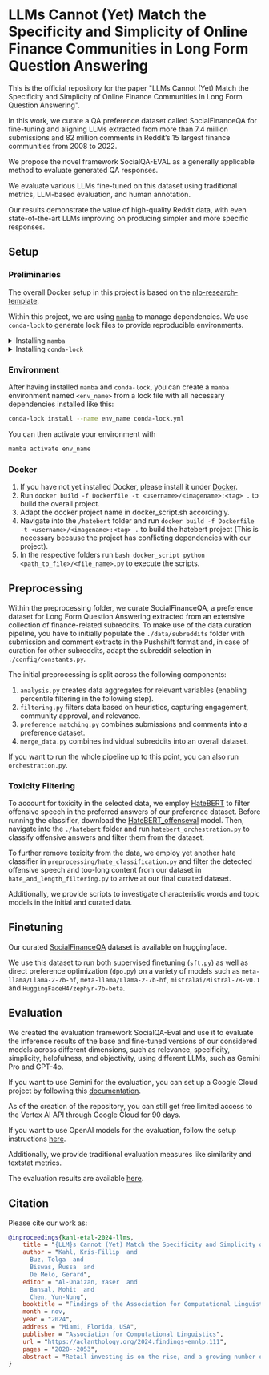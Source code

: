 # LLMs Cannot (Yet) Match the Specificity and Simplicity of Online Finance Communities in Long Form Question Answering

This is the official repository for the paper "LLMs Cannot (Yet) Match the Specificity and Simplicity of Online Finance Communities in Long Form Question Answering".

In this work, we curate a QA preference dataset called SocialFinanceQA for fine-tuning and aligning LLMs extracted from more than 7.4 million submissions and 82 million comments in Reddit’s 15 largest finance communities from 2008 to 2022.

We propose the novel framework SocialQA-EVAL as a generally applicable method to evaluate generated QA responses.

We evaluate various LLMs fine-tuned on this dataset using traditional metrics, LLM-based evaluation, and human annotation.

Our results demonstrate the value of high-quality Reddit data, with even state-of-the-art LLMs improving on producing simpler and more specific responses.

## Setup
### Preliminaries

The overall Docker setup in this project is based on the [nlp-research-template](https://github.com/konstantinjdobler/nlp-research-template).

Within this project, we are using [`mamba`](https://github.com/mamba-org/mamba) to manage dependencies.
We use `conda-lock` to generate lock files to provide reproducible environments.

<details><summary>Installing <code>mamba</code></summary>

<p>

On Unix-like platforms, run the snippet below. Otherwise, visit the [mambaforge repo](https://github.com/conda-forge/miniforge#mambaforge).
Note this does not use the Anaconda installer, which reduces bloat.

```bash
curl -L -O "https://github.com/conda-forge/miniforge/releases/latest/download/Mambaforge-$(uname)-$(uname -m).sh"
bash Mambaforge-$(uname)-$(uname -m).sh
```

</details>

<details><summary>Installing <code>conda-lock</code></summary>

<p>

The preferred method is to install `conda-lock` using `pipx install conda-lock`. For other options, visit the [conda-lock repo](https://github.com/conda/conda-lock). For basic usage, have a look at the commands below:

```bash
conda-lock install --name gpt5 conda-lock.yml # create environment with name gpt5 based on lock file
conda-lock # create a new lock file based on environment.yml
conda-lock --update <package-name> # update specific packages in lock file
```

</details>

### Environment

After having installed `mamba` and `conda-lock`, you can create a `mamba` environment named `<env_name>` from a lock file with all necessary dependencies installed like this:

```bash
conda-lock install --name env_name conda-lock.yml
```

You can then activate your environment with

```bash
mamba activate env_name
```

### Docker

1. If you have not yet installed Docker, please install it under [Docker](https://docs.docker.com/get-started/get-docker/).
1. Run ```docker build -f Dockerfile -t <username>/<imagename>:<tag> .``` to build the overall project.
1. Adapt the docker project name in docker_script.sh accordingly.
1. Navigate into the `/hatebert` folder and run ```docker build -f Dockerfile -t <username>/<imagename>:<tag> .``` to build the hatebert project (This is necessary because the project has conflicting dependencies with our project).
1. In the respective folders run ```bash docker_script python <path_to_file>/<file_name>.py``` to execute the scripts.

## Preprocessing

Within the preprocessing folder, we curate SocialFinanceQA, a preference dataset for Long Form Question Answering extracted from an extensive collection of finance-related subreddits.
To make use of the data curation pipeline, you have to initially populate the `./data/subreddits` folder with submission and comment extracts in the Pushshift format and, in case of curation for other subreddits, adapt the subreddit selection in `./config/constants.py`.

The initial preprocessing is split across the following components:

1. `analysis.py` creates data aggregates for relevant variables (enabling percentile filtering in the following step).
1. `filtering.py` filters data based on heuristics, capturing engagement, community approval, and relevance.
1. `preference_matching.py` combines submissions and comments into a preference dataset.
1. `merge_data.py` combines individual subreddits into an overall dataset.

If you want to run the whole pipeline up to this point, you can also run `orchestration.py`.

### Toxicity Filtering

To account for toxicity in the selected data, we employ [HateBERT](https://arxiv.org/pdf/2010.12472) to filter offensive speech in the preferred answers of our preference dataset.
Before running the classifier, download the [HateBERT_offenseval](https://osf.io/tbd58/) model.
Then, navigate into the `./hatebert` folder and run `hatebert_orchestration.py` to classify offensive answers and filter them from the dataset.

To further remove toxicity from the data, we employ yet another hate classifier in `preprocessing/hate_classification.py` and filter the detected offensive speech and too-long content from our dataset in `hate_and_length_filtering.py` to arrive at our final curated dataset.

Additionally, we provide scripts to investigate characteristic words and topic models in the initial and curated data.

## Finetuning

Our curated [SocialFinanceQA](https://huggingface.co/datasets/Kris-Fillip/SocialFinanceQA) dataset is available on huggingface.

We use this dataset to run both supervised finetuning (`sft.py`) as well as direct preference optimization (`dpo.py`) on a variety of models such as `meta-llama/Llama-2-7b-hf`, `meta-llama/Llama-2-7b-hf`, `mistralai/Mistral-7B-v0.1` and `HuggingFaceH4/zephyr-7b-beta`.

## Evaluation

We created the evaluation framework SocialQA-Eval and use it to evaluate the inference results of the base and fine-tuned versions of our considered models across different dimensions, such as relevance, specificity, simplicity, helpfulness, and objectivity, using different LLMs, such as Gemini Pro and GPT-4o.

If you want to use Gemini for the evaluation, you can set up a Google Cloud project by following this [documentation](https://cloud.google.com/vertex-ai/docs/start/cloud-environment).

As of the creation of the repository, you can still get free limited access to the Vertex AI API through Google Cloud for 90 days.

If you want to use OpenAI models for the evaluation, follow the setup instructions [here](https://platform.openai.com/docs/quickstart).

Additionally, we provide traditional evaluation measures like similarity and textstat metrics.

The evaluation results are available [here](https://aclanthology.org/2024.findings-emnlp.111.pdf).

## Citation

Please cite our work as:

```bibtex
@inproceedings{kahl-etal-2024-llms,
    title = "{LLM}s Cannot (Yet) Match the Specificity and Simplicity of Online Communities in Long Form Question Answering",
    author = "Kahl, Kris-Fillip  and
      Buz, Tolga  and
      Biswas, Russa  and
      De Melo, Gerard",
    editor = "Al-Onaizan, Yaser  and
      Bansal, Mohit  and
      Chen, Yun-Nung",
    booktitle = "Findings of the Association for Computational Linguistics: EMNLP 2024",
    month = nov,
    year = "2024",
    address = "Miami, Florida, USA",
    publisher = "Association for Computational Linguistics",
    url = "https://aclanthology.org/2024.findings-emnlp.111",
    pages = "2028--2053",
    abstract = "Retail investing is on the rise, and a growing number of users is relying on online finance communities to educate themselves.However, recent years have positioned Large Language Models (LLMs) as powerful question answering (QA) tools, shifting users away from interacting in communities towards discourse with AI-driven conversational interfaces.These AI tools are currently limited by the availability of labelled data containing domain-specific financial knowledge.Therefore, in this work, we curate a QA preference dataset SocialFinanceQA for fine-tuning and aligning LLMs, extracted from more than 7.4 million submissions and 82 million comments from 2008 to 2022 in Reddit{'}s 15 largest finance communities. Additionally, we propose a novel framework called SocialQA-Eval as a generally-applicable method to evaluate generated QA responses.We evaluate various LLMs fine-tuned on this dataset, using traditional metrics, LLM-based evaluation, and human annotation. Our results demonstrate the value of high-quality Reddit data, with even state-of-the-art LLMs improving on producing simpler and more specific responses.",
}
```